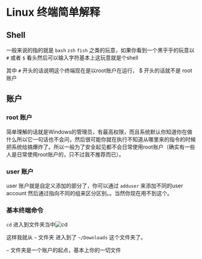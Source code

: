# Linux 终端简单解释

## Shell

一般来说的指的就是 `bash` `zsh` `fish` 之类的玩意，如果你看到一个黑乎乎的玩意以 `#` 或者 `$` 看头然后可以输入字符基本上这玩意就是个shell


其中 `#` 开头的话说明这个终端现在是以root账户在运行， $ 开头的话就不是 root 账户

## 账户

### root 账户

简单理解的话就是Windows的管理员，有最高权限，而且系统默认你知道你在做什么所以它一句话也不会问，然后很可能你就在执行不知道从哪里来的指令的时候把系统给搞爆炸了。所以一般为了安全起见都不会日常使用root账户（确实有一些人是日常使用root账户的，只不过我不推荐而已）。


### user 账户


user 账户就是自定义添加的部分了，你可以通过 `adduser` 来添加不同的user account 然后通过指向不同的组来区分区别。。当然你现在用不到这个。


### 基本终端命令


`cd` 进入到文件夹当中![cd](https://user-images.githubusercontent.com/60462008/146574731-b3265ffe-f12f-4600-b7e5-d71726c1e2e6.gif)

这样我就从 `~` 文件夹 进入到了 `~/Downloads` 这个文件夹了。

`~` 文件夹是一个账户的起点，基本上你的一切文件
